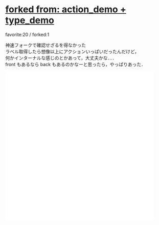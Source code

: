 # [forked from: action_demo + type_demo](http://wonderfl.net/c/waoi)

favorite:20 / forked:1

神速フォークで確認せざるを得なかった  
ラベル取得したら想像以上にアクションいっぱいだったんだけど，  
何かインターナルな感じのとかあって，大丈夫かな．．．   
front もあるなら back もあるのかなーと思ったら，やっぱりあった．

![thumbnail](./thumbnail.jpg)
